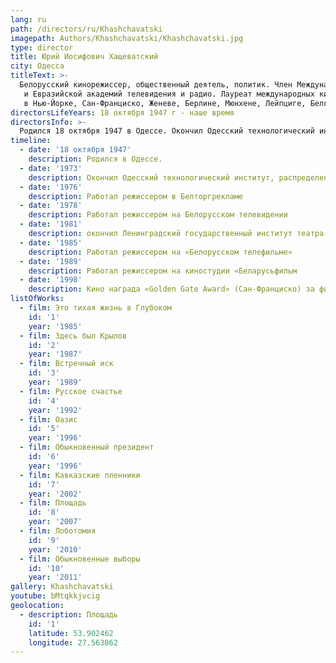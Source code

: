 ```yaml
---
lang: ru
path: /directors/ru/Khashchavatski
imagepath: Authors/Khashchavatski/Khashchavatski.jpg
type: director
title: Юрий Иосифович Хащеватский
city: Одесса
titleText: >-
  Белорусский кинорежиссер, общественный деятель, политик. Член Международной
   и Евразийской академий телевидения и радио. Лауреат международных кинофестивалей
   в Нью-Йорке, Сан-Франциско, Женеве, Берлине, Мюнхене, Лейпциге, Белграде, Киеве, Санкт-Петербурге
directorsLifeYears: 18 октября 1947 г - наше время
directorsInfo: >-
  Родился 18 октября 1947 в Одессе. Окончил Одесский технологический институт. После распределения в Минск сотрудничал в качестве внештатного автора с Белорусским телевидением, позже - режиссер. В 1981-м окончил Ленинградский государственный институт театра, музыки и кинематографии. Стоял у истоков Минского объединения еврейской культуры в 1988 г. вошел в правление этой общественной организации, однако вскоре покинул его из-за несогласия с методами руководства. В конце 1990-х годов входил в Совет директоров Всемирной ассоциации белорусских евреев. Член Объединенной гражданской партии. Отмечает, что является последовательным оппонентом режима Лукашенко. Автор более тридцати кинофильмов, многие отмечены призами международных фестивалей. Член Международной и Евразийской академий телевидения и радио. Лауреат международных кинофестивалей в Нью-Йорке, Сан-Франциско, Женеве, Берлине, Мюнхене, Лейпциге, Белграде, Киеве, Санкт-Петербурге
timeline:
  - date: '18 октября 1947'
    description: Родился в Одессе.
  - date: '1973'
    description: Окончил Одесский технологический институт, распределен в Минск
  - date: '1976'
    description: Работал режиссером в Белторгрекламе
  - date: '1978'
    description: Работал режиссером на Белорусском телевидении
  - date: '1981'
    description: окончил Ленинградский государственный институт театра, музыки и кинематографии
  - date: '1985'
    description: Работал режиссером на «Белорусском телефильме»
  - date: '1989'
    description: Работал режиссером на киностудии «Беларусьфильм
  - date: '1998'
    description: Кино награда «Golden Gate Award» (Сан-Франциско) за фильм «Обыкновенный президент»
listOfWorks:
  - film: Это тихая жизнь в Глубоком
    id: '1'
    year: '1985'
  - film: Здесь был Крылов
    id: '2'
    year: '1987'
  - film: Встречный иск
    id: '3'
    year: '1989'
  - film: Русское счастье
    id: '4'
    year: '1992'
  - film: Оазис
    id: '5'
    year: '1996'
  - film: Обыкновенный президент
    id: '6'
    year: '1996'
  - film: Кавказские пленники
    id: '7'
    year: '2002'
  - film: Площадь
    id: '8'
    year: '2007'
  - film: Лоботомия
    id: '9'
    year: '2010'
  - film: Обыкновенные выборы
    id: '10'
    year: '2011'
gallery: Khashchavatski
youtube: bMtqkkjvcig
geolocation:
  - description: Площадь
    id: '1'
    latitude: 53.902462
    longitude: 27.563062
---
```


